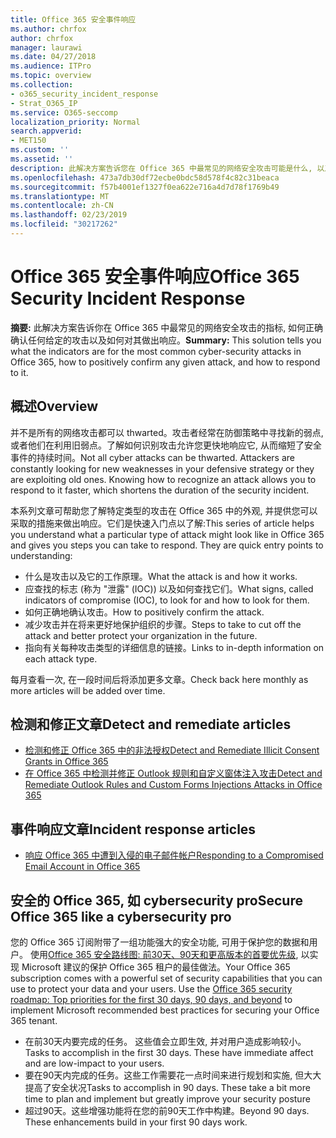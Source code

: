 ```yaml
---
title: Office 365 安全事件响应
ms.author: chrfox
author: chrfox
manager: laurawi
ms.date: 04/27/2018
ms.audience: ITPro
ms.topic: overview
ms.collection:
- o365_security_incident_response
- Strat_O365_IP
ms.service: O365-seccomp
localization_priority: Normal
search.appverid:
- MET150
ms.custom: ''
ms.assetid: ''
description: 此解决方案告诉您在 Office 365 中最常见的网络安全攻击可能是什么, 以及如何对其进行响应
ms.openlocfilehash: 473a7db30df72ecbe0bdc58d578f4c82c31beaca
ms.sourcegitcommit: f57b4001ef1327f0ea622e716a4d7d78f1769b49
ms.translationtype: MT
ms.contentlocale: zh-CN
ms.lasthandoff: 02/23/2019
ms.locfileid: "30217262"
---
```

# <a name="office-365-security-incident-response"></a><span data-ttu-id="7cc72-103">Office 365 安全事件响应</span><span class="sxs-lookup"><span data-stu-id="7cc72-103">Office 365 Security Incident Response</span></span>

 <span data-ttu-id="7cc72-104">**摘要:** 此解决方案告诉你在 Office 365 中最常见的网络安全攻击的指标, 如何正确确认任何给定的攻击以及如何对其做出响应。</span><span class="sxs-lookup"><span data-stu-id="7cc72-104">**Summary:** This solution tells you what the indicators are for the most common cyber-security attacks in Office 365, how to positively confirm any given attack, and how to respond to it.</span></span>
  
## <a name="overview"></a><span data-ttu-id="7cc72-105">概述</span><span class="sxs-lookup"><span data-stu-id="7cc72-105">Overview</span></span>
<span data-ttu-id="7cc72-p101">并不是所有的网络攻击都可以 thwarted。攻击者经常在防御策略中寻找新的弱点, 或者他们在利用旧弱点。了解如何识别攻击允许您更快地响应它, 从而缩短了安全事件的持续时间。</span><span class="sxs-lookup"><span data-stu-id="7cc72-p101">Not all cyber attacks can be thwarted. Attackers are constantly looking for new weaknesses in your defensive strategy or they are exploiting old ones. Knowing how to recognize an attack allows you to respond to it faster, which shortens the duration of the security incident.</span></span>

<span data-ttu-id="7cc72-p102">本系列文章可帮助您了解特定类型的攻击在 Office 365 中的外观, 并提供您可以采取的措施来做出响应。它们是快速入门点以了解:</span><span class="sxs-lookup"><span data-stu-id="7cc72-p102">This series of article helps you understand what a particular type of attack might look like in Office 365 and gives you steps you can take to respond. They are quick entry points to understanding:</span></span>
 
- <span data-ttu-id="7cc72-111">什么是攻击以及它的工作原理。</span><span class="sxs-lookup"><span data-stu-id="7cc72-111">What the attack is and how it works.</span></span>
- <span data-ttu-id="7cc72-112">应查找的标志 (称为 "泄露" (IOC)) 以及如何查找它们。</span><span class="sxs-lookup"><span data-stu-id="7cc72-112">What signs, called indicators of compromise (IOC), to look for and how to look for them.</span></span>
- <span data-ttu-id="7cc72-113">如何正确地确认攻击。</span><span class="sxs-lookup"><span data-stu-id="7cc72-113">How to positively confirm the attack.</span></span>
- <span data-ttu-id="7cc72-114">减少攻击并在将来更好地保护组织的步骤。</span><span class="sxs-lookup"><span data-stu-id="7cc72-114">Steps to take to cut off the attack and better protect your organization in the future.</span></span>
- <span data-ttu-id="7cc72-115">指向有关每种攻击类型的详细信息的链接。</span><span class="sxs-lookup"><span data-stu-id="7cc72-115">Links to in-depth information on each attack type.</span></span>

<span data-ttu-id="7cc72-116">每月查看一次, 在一段时间后将添加更多文章。</span><span class="sxs-lookup"><span data-stu-id="7cc72-116">Check back here monthly as more articles will be added over time.</span></span>

## <a name="detect-and-remediate-articles"></a><span data-ttu-id="7cc72-117">检测和修正文章</span><span class="sxs-lookup"><span data-stu-id="7cc72-117">Detect and remediate articles</span></span>

- [<span data-ttu-id="7cc72-118">检测和修正 Office 365 中的非法授权</span><span class="sxs-lookup"><span data-stu-id="7cc72-118">Detect and Remediate Illicit Consent Grants in Office 365</span></span>](detect-and-remediate-illicit-consent-grants.md)
- [<span data-ttu-id="7cc72-119">在 Office 365 中检测并修正 Outlook 规则和自定义窗体注入攻击</span><span class="sxs-lookup"><span data-stu-id="7cc72-119">Detect and Remediate Outlook Rules and Custom Forms Injections Attacks in Office 365</span></span>](detect-and-remediate-outlook-rules-forms-attack.md)
 
## <a name="incident-response-articles"></a><span data-ttu-id="7cc72-120">事件响应文章</span><span class="sxs-lookup"><span data-stu-id="7cc72-120">Incident response articles</span></span>

- [<span data-ttu-id="7cc72-121">响应 Office 365 中遭到入侵的电子邮件帐户</span><span class="sxs-lookup"><span data-stu-id="7cc72-121">Responding to a Compromised Email Account in Office 365</span></span>](responding-to-a-compromised-email-account.md)

## <a name="secure-office-365-like-a-cybersecurity-pro"></a><span data-ttu-id="7cc72-122">安全的 Office 365, 如 cybersecurity pro</span><span class="sxs-lookup"><span data-stu-id="7cc72-122">Secure Office 365 like a cybersecurity pro</span></span>
<span data-ttu-id="7cc72-p103">您的 Office 365 订阅附带了一组功能强大的安全功能, 可用于保护您的数据和用户。 使用[Office 365 安全路线图: 前30天、90天和更高版本的首要优先级](https://support.office.com/article/Office-365-security-roadmap-Top-priorities-for-the-first-30-days-90-days-and-beyond-28c86a1c-e4dd-4aad-a2a6-c768a21cb352), 以实现 Microsoft 建议的保护 Office 365 租户的最佳做法。</span><span class="sxs-lookup"><span data-stu-id="7cc72-p103">Your Office 365 subscription comes with a powerful set of security capabilities that you can use to protect your data and your users.  Use the [Office 365 security roadmap: Top priorities for the first 30 days, 90 days, and beyond](https://support.office.com/article/Office-365-security-roadmap-Top-priorities-for-the-first-30-days-90-days-and-beyond-28c86a1c-e4dd-4aad-a2a6-c768a21cb352) to implement Microsoft recommended best practices for securing your Office 365 tenant.</span></span>
- <span data-ttu-id="7cc72-p104">在前30天内要完成的任务。 这些值会立即生效, 并对用户造成影响较小。</span><span class="sxs-lookup"><span data-stu-id="7cc72-p104">Tasks to accomplish in the first 30 days.  These have immediate affect and are low-impact to your users.</span></span>
- <span data-ttu-id="7cc72-p105">要在90天内完成的任务。这些工作需要花一点时间来进行规划和实施, 但大大提高了安全状况</span><span class="sxs-lookup"><span data-stu-id="7cc72-p105">Tasks to accomplish in 90 days. These take a bit more time to plan and implement but greatly improve your security posture</span></span>
- <span data-ttu-id="7cc72-p106">超过90天。这些增强功能将在您的前90天工作中构建。</span><span class="sxs-lookup"><span data-stu-id="7cc72-p106">Beyond 90 days. These enhancements build in your first 90 days work.</span></span>






